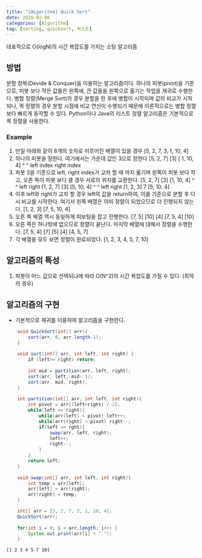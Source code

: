 ```yaml
---
title: "[ALgorithm] Quick Sort"
date: 2020-02-08
categories: [Algorithm]
tag: [sorting, quicksort, 퀵소트]
---
```


대표적으로 O(logN)의 시간 복잡도를 가지는 소팅 알고리즘

## 방법

분할 정복(Devide & Conquer)을 이용하는 알고리즘이다.
하나의 피봇(pivot)을 기준으로, 피봇 보다 작은 값들은 왼쪽에, 큰 값들을 왼쪽으로 옮기는 작업을 
재귀로 수행한다.
병합 정렬(Merge Sort)의 경우 분할을 한 후에 병합이 시작되며 값의 비교가 시작되나,
퀵 정렬의 경우 분할 시점에 비교 연산이 수행되기 때문에 이론적으로는 병합 정렬보다 빠르게 동작할 수 있다.
Python이나 Java의 리스트 정렬 알고리즘은 기본적으로 퀵 정렬을 사용한다.

### Example

1. 만일 아래와 같이 8개의 숫자로 이루어진 배열이 있을 경우
    [5, 2, 7, 3, 1, 10, 4]
2. 하나의 피봇을 정한다. 여기에서는 가운데 값인 3으로 정한다
    [5, 2, 7] [3] [ 1, 10, 4]
     ^                     ^
     left index            right index
3. 피봇 3을 기준으로 left, right index가 교차 할 때 까지 옮기며 왼쪽이 피봇 보다 작고, 오른 쪽이 피봇 보다 클 경우 서로의 위치를 교환한다.
    [5, 2, 7] [3] [1, 10, 4]
     ^             ^
    left           right
    [1, 2, 7] [3] [5, 10, 4]
           ^   ^
           left right
    [1, 2, 3] 7 [5, 10, 4]	
4. 이후 left와 right가 교차 할 경우 left의 값을 return하여, 이를 기준으로 분할 후 다시 비교를 시작한다. 여기서 왼쪽 배열은 이미 정렬이 되었으므로 더 진행되지 않는다.
    [1, 2, 3] [7, 5, 10, 4]
5. 오른 쪽 배열 역시 동일하게 피보팅을 잡고 진행한다. 
    [7, 5] [10] [4]
    [7, 5, 4] [10]	
6. 오른 쪽은 하나밖에 없으므로 정렬이 끝난다. 마지막 배열에 대해서 정렬을 수행한다.
    [7, 5, 4]
    [7] [5] [4]
    [4, 5, 7]	
7. 각 배열을 모두 보면 정렬이 완료되었다.
    [1, 2, 3, 4, 5, 7, 10]
## 알고리즘의 특성

1. 피봇이 어느 값으로 선택되냐에 따라 O(N^2)의 시간 복잡도를 가질 수 있다. (최악의 경우)

## 알고리즘의 구현

- 기본적으로 재귀를 이용하여 알고리즘을 구현한다.

```java
    void QuickSort(int[] arr){
    	sort(arr, 0, arr.length-1);
    }
    
    void sort(int[] arr, int left, int right) {
        if (left>= right) return;
    
        int mid = partition(arr, left, right);
        sort(arr, left, mid- 1);
        sort(arr, mid, right);
    }
    
    int partition(int[] arr, int left, int right){
    	int pivot = arr[(left+right) / 2];
    	while(left <= right){
    		while(arr[left] < pivot) left++;
    		while(arr[right] > pivot) right--;
    		if(left <= rght){
    			swap(arr, left, right);
    			left++;
    			right--;
    		}
    	}
    	return left;
    }
    
    void swap(int[] arr, int left, int right){
    	int temp = arr[left];
    	arr[left] = arr[right];
    	arr[right] = temp;
    }

    int[] arr = {5, 2, 7, 3, 1, 10, 4};
    QuickSort(arr);
    
    for(int i = 0; i < arr.length; i++) {
    	System.out.print(arr[i] + " ");
    }
```    
    [1 2 3 4 5 7 10]
